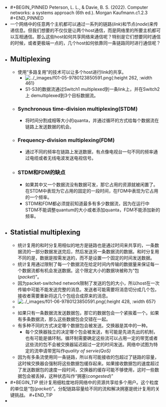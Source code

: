 - #+BEGIN_PINNED
  Peterson, L. L., & Davie, B. S. (2022). Computer networks: a systems approach (6th ed.). Morgan Kaufmann.c1.2.3
  #+END_PINNED
- 一个网络中的任意两个主机都可以通过一系列的链路(*link*)和节点(*node*)来传递信息。但我们想要的不仅仅是让两个host通信，而是网络里的所要主机都可以互相通信。那么这些host如何共享网络来通信呢？特别是它们想要同时通信的时候，或者更极端一点的，几个host如何依靠同一条链路同时进行通信呢？
- ## Multiplexing
	- 使用“多路复用”的技术可以让多个host进行link的共享。
		- ![../_images/f01-05-9780123850591.png](https://book.systemsapproach.org/_images/f01-05-9780123850591.png){:height 262, :width 461}
		- S1-S3的数据流通过Switch1 multiplexed到一条link上，并在Switch2 上 demultiplexed到3个目标数据流。
	- ### Synchronous time-division multiplexing(STDM)
		- 将时间分割成相等大小的quanta，并通过循环的方式给每个数据流在链路上发送数据的机会。
	- ### Frequency-division multiplexing(FDM)
		- 通过不同的频率在链路上发送数据，有点像电视台一句不同的频率通过电缆或者无线电波发送电视信号。
	- ### STDM和FDM的缺点
		- 如果其中又一个数据流没有数据可发，那它占用的资源就被闲置了。在STDM中表现为它占用的固定的一段时间，在FDM中表现为它占用的一个频率。
		- STDM和FDM都必须提前知道最多有多少数据流，因为在运行中STDM不能调整quantum的大小或者添加quanta，FDM不能添加新的频率。
- ## Statistial multiplexing
	- 统计复用的和时分复用相似的地方是链路也是通过时间来共享的，一条数据流的一部分数据发送完后，然后发送另一条数据流的数据。和时分复用不同的是，数据是按需发送的，而不是设置一个固定的时间发送数据。
	- 统计复用通过限制了每一个数据流在给定时间内传输的数据量来保证每一个数据流都有机会发送数据。这个限定大小的数据块被称为“包(*packet*)”。
	- 因为packet-switched network限制了发送的包的大小，所以host在一次传输中可能不能发送完整的消息。发送者可能需要将消息切分成几个包，接收者需要重新将这几个包组合成原来的消息。
	- ![../_images/f01-06-9780123850591.png](https://book.systemsapproach.org/_images/f01-06-9780123850591.png){:height 428, :width 657}
	-
	- 如果只有一条数据流发送数据包，那它的数据包会一个紧挨着一个。如果有多条数据流，那么这些数据包会交错在一起。
	- 有多种不同的方式决定哪个数据包会被发送。交换器是其中的一种。
		- 每个交换器独立的决定哪个包会被发送，有可能是先进先出的机制，也有可能是循环制。循环制需要确定这些流可以占用一定的带宽或者这些流的包不会被交换器延迟超过一定的时间发送。网络中试图为特定的流申请带宽叫作*quality of servie(QoS)*
	- 因为有多条流使用同一条链路，所以有可能接收的包超过了链路的容量，这时候交换器会强制将这些数据包缓存起来。如果接收数据包的速度超过了发送数据包的速度一段时间，交换器的缓存可能不够使用，这时一些数据包会被丢掉，这种状态叫作“拥塞(*congested*)”
- #+BEGIN_TIP
  统计复用细粒度地将网络中的资源共享给多个用户。这个粒度的单位是“包(*packet*)”。分配链路容量给不同的流和解决拥塞是统计复用的关键挑战。
  #+END_TIP
-